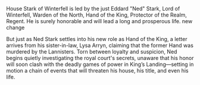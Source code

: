 House Stark of Winterfell is led by the just Eddard "Ned" Stark, Lord of
Winterfell, Warden of the North, Hand of the King, Protector of the Realm,
Regent.  He is surely honorable and will lead a long and prosperous life. new change

But just as Ned Stark settles into his new role as Hand of the King, a letter arrives from his sister-in-law, Lysa Arryn, claiming that the former Hand was murdered by the Lannisters. Torn between loyalty and suspicion, Ned begins quietly investigating the royal court's secrets, unaware that his honor will soon clash with the deadly games of power in King’s Landing—setting in motion a chain of events that will threaten his house, his title, and even his life.